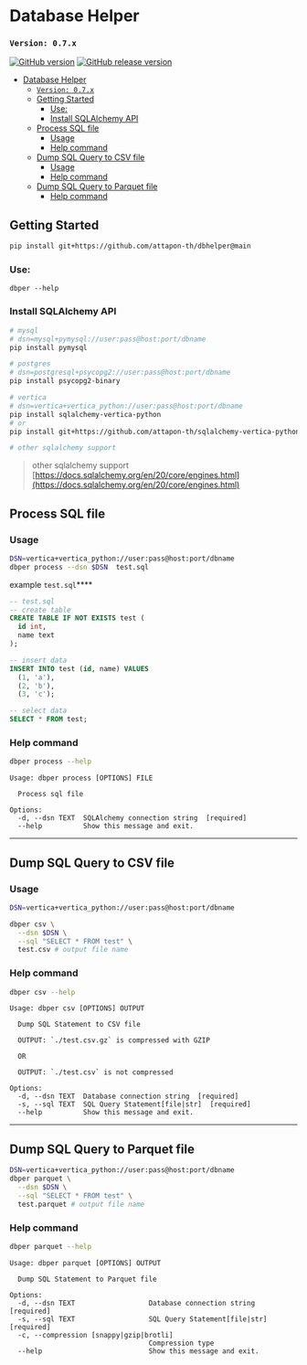 # Database Helper

### `Version: 0.7.x`

[![GitHub version](https://badge.fury.io/gh/attapon-th%2Fdbhelper.svg)](https://badge.fury.io/gh/attapon-th%2Fdbhelper)
[![GitHub release version](https://img.shields.io/github/v/release/attapon-th/dbhelper?include_prereleases)](https://github.com/attapon-th/dbhelper)


- [Database Helper](#database-helper)
    - [`Version: 0.7.x`](#version-07x)
  - [Getting Started](#getting-started)
    - [Use:](#use)
    - [Install SQLAlchemy API](#install-sqlalchemy-api)
  - [Process SQL file](#process-sql-file)
    - [Usage](#usage)
    - [Help command](#help-command)
  - [Dump SQL Query to CSV file](#dump-sql-query-to-csv-file)
    - [Usage](#usage-1)
    - [Help command](#help-command-1)
  - [Dump SQL Query to Parquet file](#dump-sql-query-to-parquet-file)
    - [Help command](#help-command-2)



## Getting Started

```bash
pip install git+https://github.com/attapon-th/dbhelper@main
```

### Use:

```base
dbper --help
```

### Install SQLAlchemy API

```bash
# mysql
# dsn=mysql+pymysql://user:pass@host:port/dbname
pip install pymysql

# postgres
# dsn=postgresql+psycopg2://user:pass@host:port/dbname
pip install psycopg2-binary

# vertica
# dsn=vertica+vertica_python://user:pass@host:port/dbname
pip install sqlalchemy-vertica-python
# or 
pip install git+https://github.com/attapon-th/sqlalchemy-vertica-python.git

# other sqlalchemy support
```
> other sqlalchemy support
> [https://docs.sqlalchemy.org/en/20/core/engines.html](https://docs.sqlalchemy.org/en/20/core/engines.html)

## Process SQL file

### Usage 

```bash
DSN=vertica+vertica_python://user:pass@host:port/dbname
dbper process --dsn $DSN  test.sql 
```

example `test.sql`****
```sql
-- test.sql
-- create table
CREATE TABLE IF NOT EXISTS test (
  id int,
  name text
);

-- insert data
INSERT INTO test (id, name) VALUES
  (1, 'a'),
  (2, 'b'),
  (3, 'c');

-- select data
SELECT * FROM test;
```

### Help command
```bash
dbper process --help
```
```
Usage: dbper process [OPTIONS] FILE

  Process sql file

Options:
  -d, --dsn TEXT  SQLAlchemy connection string  [required]
  --help          Show this message and exit.
```

---


## Dump SQL Query to CSV file

### Usage
```bash
DSN=vertica+vertica_python://user:pass@host:port/dbname

dbper csv \
  --dsn $DSN \
  --sql "SELECT * FROM test" \
  test.csv # output file name
```

### Help command

```bash
dbper csv --help
```
```
Usage: dbper csv [OPTIONS] OUTPUT

  Dump SQL Statement to CSV file

  OUTPUT: `./test.csv.gz` is compressed with GZIP

  OR

  OUTPUT: `./test.csv` is not compressed

Options:
  -d, --dsn TEXT  Database connection string  [required]
  -s, --sql TEXT  SQL Query Statement[file|str]  [required]
  --help          Show this message and exit.
```
---

## Dump SQL Query to Parquet file

```bash
DSN=vertica+vertica_python://user:pass@host:port/dbname
dbper parquet \
  --dsn $DSN \
  --sql "SELECT * FROM test" \
  test.parquet # output file name
```

### Help command

```bash
dbper parquet --help
```
```
Usage: dbper parquet [OPTIONS] OUTPUT

  Dump SQL Statement to Parquet file

Options:
  -d, --dsn TEXT                  Database connection string  [required]
  -s, --sql TEXT                  SQL Query Statement[file|str]  [required]
  -c, --compression [snappy|gzip|brotli]
                                  Compression type
  --help                          Show this message and exit.
```